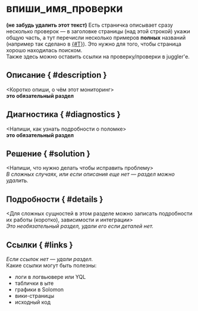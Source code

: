 # впиши_имя_проверки

**(не забудь удалить этот текст)** Есть страничка описывает сразу несколько проверок — в заголовке страницы (над этой строкой) укажи общую часть, а тут перечисли несколько примеров **полных** названий (например так сделано в [{#T}](downtime-db.md)).
Это нужно для того, чтобы страница хорошо находилась поиском.  
Также здесь можно оставить ссылки на проверку/проверки в juggler'е.


## Описание { #description }
<Коротко опиши, о чём этот мониторинг>
<br>**это обязательный раздел**

## Диагностика { #diagnostics }
<Напиши, как узнать подробности о поломке>
<br>**это обязательный раздел**

## Решение { #solution }
<Напиши, что нужно делать чтобы исправить проблему>  
_В сложных случаях, или если описания еще нет — раздел можно удалить._

## Подробности { #details }
<Для сложных сущностей в этом разделе можно записать подробности их работы (коротко), зависимости и интеграции>  
_Это необязательный раздел, удали его если деталей нет._

## Ссылки { #links }
_Если ссылок нет — удали раздел._  
Какие ссылки могут быть полезны:
- логи в логвьювере или YQL
- таблички в ыте
- графики в Solomon
- вики-страницы
- исходный код
